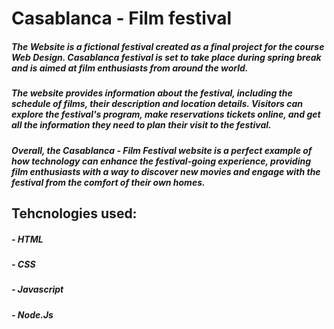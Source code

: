 <h1>      Casablanca - Film festival
<h5>     The Website is a fictional festival created as a final project for the course Web Design. Casablanca festival is set to take place during spring break and is aimed at film enthusiasts from around the world.

<h5>
        The website provides information about the festival, including the schedule of films, their description and location details. Visitors can explore the festival's program, make reservations tickets online, and get all the information they need to plan their visit to the festival.

<h5>Overall, the Casablanca - Film Festival website is a perfect example of how technology can enhance the festival-going experience, providing film enthusiasts with a way to discover new movies and engage with the festival from the comfort of their own homes.
<h2>      Tehcnologies used:
<h5>     - HTML
<h5>     - CSS
<h5>     - Javascript
<h5>     - Node.Js
